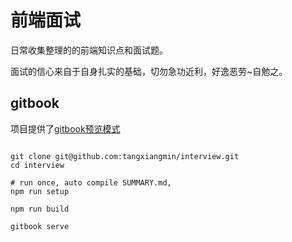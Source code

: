 前端面试
====

日常收集整理的的前端知识点和面试题。

面试的信心来自于自身扎实的基础，切勿急功近利，好逸恶劳~自勉之。

## gitbook
项目提供了[gitbook预览模式](https://tangxiangmin.github.io/interview/index.html)
```

git clone git@github.com:tangxiangmin/interview.git
cd interview

# run once, auto compile SUMMARY.md,
npm run setup

npm run build

gitbook serve
```

